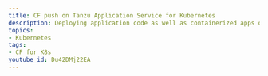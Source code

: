 ```yaml
---
title: CF push on Tanzu Application Service for Kubernetes
description: Deploying application code as well as containerized apps on Tanzu application service for Kubernetes
topics:
- Kubernetes
tags:
- CF for K8s
youtube_id: Du42DMj22EA
---
```

